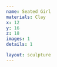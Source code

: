 ```yaml
---
name: Seated Girl
materials: Clay
x: 12
y: 16
z: 18
images: 1
details: 1

layout: sculpture
---
```



